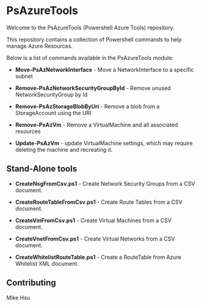 # PsAzureTools
Welcome to the PsAzureTools (Powershell Azure Tools) repository.

This repository contains a collection of Powershell commands to help manage Azure Resources.

Below is a list of commands available in the PsAzureTools module:

- **Move-PsAzNetworkInterface** - Move a NetworkInterface to a specific subnet

- **Remove-PsAzNetworkSecurityGroupById** - Remove unused NetworkSecurityGroup by Id

- **Remove-PsAzStorageBlobByUri** - Remove a blob from a StorageAccount using the URI

- **Remove-PsAzVm** - Remove a VirtualMachine and all associated resources

- **Update-PsAzVm** - update VirtualMachine settings, which may require deleting the machine and recreating it.

## Stand-Alone tools

- **CreateNsgFromCsv.ps1** - Create Network Security Groups from a CSV document.

- **CreateRouteTableFromCsv.ps1** - Create Route Tables from a CSV document.

- **CreateVmFromCsv.ps1** - Create Virtual Machines from a CSV document.

- **CreateVnetFromCsv.ps1** - Create Virtual Networks from a CSV document.

- **CreateWhitelistRouteTable.ps1** - Create a RouteTable from Azure Whitelist XML document.

## Contributing

Mike Hsu
